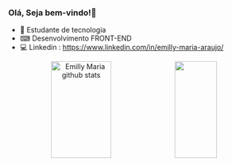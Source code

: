 ### Olá,  Seja bem-vindo!👋

- 📌 Estudante de tecnologia
- ⌨ Desenvolvimento FRONT-END
- 💻 Linkedin : https://www.linkedin.com/in/emilly-maria-araujo/

<div align="center">  
  <img width="49%" height="195px" src="https://github-readme-stats.vercel.app/api?username=carolbarbosa101&show_icons=true&count_private=true&hide_border=true&title_color=ff91a4&icon_color=ff91a4&text_color=c9d1d9&bg_color=0d1117" alt="Emilly Maria github stats" /> 
  <img width="41%" height="195px" src="https://github-readme-stats.vercel.app/api/top-langs/?username=emillymariaaraujo101&layout=compact&hide_border=true&title_color=ff91a4&text_color=ff91a4&bg_color=0d1117" />
</div>




